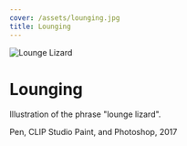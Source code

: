 ```yaml
---
cover: /assets/lounging.jpg
title: Lounging
---
```

![Lounge Lizard](https://mir-s3-cdn-cf.behance.net/project_modules/max_1200/d1a77e62416297.5a8f42f7a853c.jpg)

# Lounging

Illustration of the phrase "lounge lizard".

Pen, CLIP Studio Paint, and Photoshop, 2017
